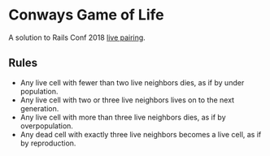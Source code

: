 # Conways Game of Life
A solution to Rails Conf 2018 [live pairing](https://www.youtube.com/watch?v=zEf6iUIkjf4).

## Rules
- Any live cell with fewer than two live neighbors dies, as if by under population.
- Any live cell with two or three live neighbors lives on to the next generation.
- Any live cell with more than three live neighbors dies, as if by overpopulation.
- Any dead cell with exactly three live neighbors becomes a live cell, as if by reproduction.
